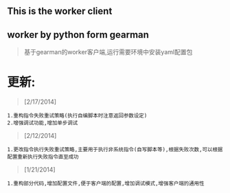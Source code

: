 ## This is the worker client
## worker by python form gearman
> 基于gearman的worker客户端,运行需要环境中安装yaml配置包


# 更新:

> [2/17/2014]

    1.重构指令失败重试策略(执行自编脚本时注意返回参数设定)
    2.增强调试功能,增加单步调试

> [2/12/2014]

    1.更改指令执行失败重试策略,主要用于执行非系统指令(自写脚本等),根据失败次数,可以根据配置重新执行失败指令直至成功

> [1/21/2014] 
    
    1.重构部分代码,增加配置文件,便于客户端的配置,增加调试模式,增强客户端的通用性


